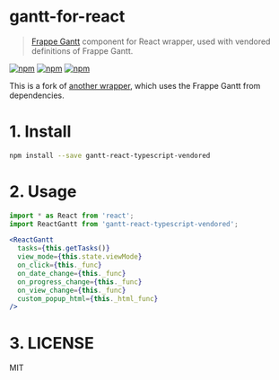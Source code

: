 # gantt-for-react

> [Frappe Gantt](https://github.com/frappe/gantt) component for React wrapper, used with vendored definitions of Frappe Gantt.

[![npm](https://img.shields.io/npm/v/gantt-react-typescript-vendored.svg)](https://www.npmjs.com/package/gantt-react-typescript-vendored)
[![npm](https://img.shields.io/npm/dt/gantt-react-typescript-vendored.svg)](https://www.npmjs.com/package/gantt-react-typescript-vendored)
[![npm](https://img.shields.io/npm/l/gantt-react-typescript-vendored.svg)](https://www.npmjs.com/package/gantt-react-typescript-vendored)

This is a fork of [another wrapper](https://www.npmjs.com/package/gantt-for-react-typescript), which uses the Frappe Gantt from dependencies.

# 1. Install

```sh
npm install --save gantt-react-typescript-vendored
```


# 2. Usage

```jsx
import * as React from 'react';
import ReactGantt from 'gantt-react-typescript-vendored';

<ReactGantt
  tasks={this.getTasks()}
  view_mode={this.state.viewMode}
  on_click={this._func}
  on_date_change={this._func}
  on_progress_change={this._func}
  on_view_change={this._func}
  custom_popup_html={this._html_func}
/>
```

# 3. LICENSE

MIT
